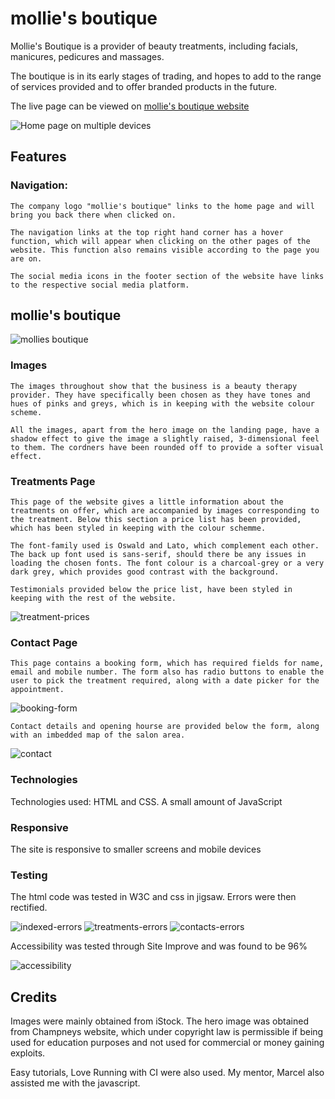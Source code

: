 # mollie's boutique
Mollie's Boutique is a provider of beauty treatments, including facials, manicures, pedicures and massages.

The boutique is in its early stages of trading, and hopes to add to the range of services provided and to offer branded products in the future.

The live page can be viewed on [mollie's boutique website](https://anu1301.github.io/mollies-boutique/)

![Home page on multiple devices](./assets/images/home-page-on-multiple-devices.PNG)

## Features
    
### Navigation:

    The company logo "mollie's boutique" links to the home page and will bring you back there when clicked on. 

    The navigation links at the top right hand corner has a hover function, which will appear when clicking on the other pages of the website. This function also remains visible according to the page you are on.

    The social media icons in the footer section of the website have links to the respective social media platform.

## mollie's boutique

![mollies boutique](./assets/images/mollies-boutique.PNG)

### Images

    The images throughout show that the business is a beauty therapy provider. They have specifically been chosen as they have tones and hues of pinks and greys, which is in keeping with the website colour scheme.

    All the images, apart from the hero image on the landing page, have a shadow effect to give the image a slightly raised, 3-dimensional feel to them. The cordners have been rounded off to provide a softer visual effect.

### Treatments Page

    This page of the website gives a little information about the treatments on offer, which are accompanied by images corresponding to the treatment. Below this section a price list has been provided, which has been styled in keeping with the colour schemme.

    The font-family used is Oswald and Lato, which complement each other. The back up font used is sans-serif, should there be any issues in loading the chosen fonts. The font colour is a charcoal-grey or a very dark grey, which provides good contrast with the background.

    Testimonials provided below the price list, have been styled in keeping with the rest of the website.

![treatment-prices](./assets/images/treatment-price.PNG)
### Contact Page

    This page contains a booking form, which has required fields for name, email and mobile number. The form also has radio buttons to enable the user to pick the treatment required, along with a date picker for the appointment.

![booking-form](./assets/images/booking.PNG)

    Contact details and opening hourse are provided below the form, along with an imbedded map of the salon area. 

![contact](./assets/images/contact.png)


### Technologies

Technologies used: HTML and CSS. A small amount of JavaScript

### Responsive

The site is responsive to smaller screens and mobile devices

### Testing

The html code was tested in W3C and css in jigsaw. Errors were then rectified.

![indexed-errors](./assets/images/indexed-errors.PNG)
![treatments-errors](./assets/images/treatments-indexed-errors.PNG)
![contacts-errors](./assets/images/contact-indexed-errors.PNG)

Accessibility was tested through Site Improve and was found to be 96%

![accessibility](./assets/images/accessibility-check-results.PNG)

## Credits

Images were mainly obtained from iStock. The hero image was obtained from Champneys website, which under copyright law is permissible if being used for education purposes and not used for commercial or money gaining exploits.

Easy tutorials, Love Running with CI were also used. My mentor, Marcel also assisted me with the javascript.





















